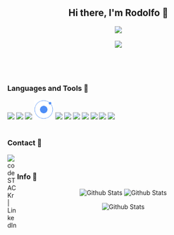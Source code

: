 <h2 style="text-align:center">Hi there, I'm Rodolfo 👋</h2>

<p align="center">
  <img width="400px" heigth="400px" src="https://camo.githubusercontent.com/e220312fa9d2fc06c614f678b1e628bd867d9f5780bcac14afc2dbe0494f9132/68747470733a2f2f6d69726f2e6d656469756d2e636f6d2f6d61782f3837352f312a557263323873626e4f52474f57356f796f68513036672e676966" />
</p>

<p align="center">
  <img src="https://gpvc.arturio.dev/RondonLeonR" />
</p>

<h1></h1>
<br>

### Languages and Tools :raised_hands:

<div>
  <img src="https://img.icons8.com/color/48/000000/angularjs.png"/>
  <img src="https://img.icons8.com/color/48/000000/typescript.png"/>
  <img src="https://img.icons8.com/color/48/000000/bootstrap.png"/>
  <img width="45px" src="https://raw.githubusercontent.com/devicons/devicon/7a4ca8aa871d6dca81691e018d31eed89cb70a76/icons/ionic/ionic-original.svg"/>
  <img src="https://img.icons8.com/color/48/000000/html-5--v1.png"/>
  <img src="https://img.icons8.com/color/48/000000/css3.png"/>
  <img src="https://img.icons8.com/color/48/000000/firebase.png"/>
  <img src="https://img.icons8.com/color/48/000000/npm.png"/>
  <img src="https://img.icons8.com/officexs/50/000000/php-logo.png"/>
  <img width="45px" src="https://seeklogo.com/images/C/c-sharp-c-logo-02F17714BA-seeklogo.com.png">
  <img src="https://img.icons8.com/fluency/48/000000/mysql-logo.png"/>
</div>

</br>

### Contact :iphone:
[<img align="left" alt="codeSTACKr | LinkedIn" width="22px" src="https://img.icons8.com/external-justicon-lineal-color-justicon/64/000000/external-linkedin-social-media-justicon-lineal-color-justicon.png" />][linkedin]

</br>

### Info :call_me_hand:
<p align="center">
  <img align="center" alt="Github Stats" src="https://github-readme-stats.vercel.app/api?username=RondonLeonR&show_icons=true&theme=tokyonight" />
  <img align="center" alt="Github Stats" src="https://github-readme-stats.vercel.app/api/top-langs/?username=RondonLeonR&layout=compact&theme=tokyonight" />
</p>
<p align="center">
  <img align="center" alt="Github Stats" src="https://github-readme-streak-stats.herokuapp.com/?user=RondonLeonR" />
</p>

[linkedin]: https://www.linkedin.com/in/rodolfo-rondon-leon-9665251a1/
